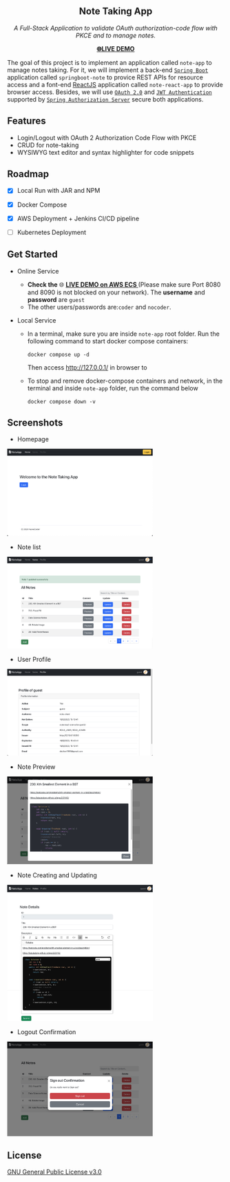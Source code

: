 <h2 align="center">
<span>Note Taking App</span>
</h2>
<p align="center">
  <em>A Full-Stack Application to validate OAuth authorization-code flow with PKCE and to manage notes.</em>
</p>
<p align="center">
  <a href="http://note-loadb-1153hxl66luz-dfb9d722b8f996bd.elb.eu-west-1.amazonaws.com/"><b>🌐LIVE DEMO</b></a> 
</p>



The goal of this project is to implement an application called `note-app` to manage notes taking. For it, we will implement a back-end [`Spring Boot`](https://docs.spring.io/spring-boot/docs/current/reference/htmlsingle/) application called `springboot-note` to provice REST APIs for resource access and a font-end [ReactJS](https://react.dev/) application called `note-react-app` to provide browser access. Besides, we will use  [`OAuth 2.0`](https://www.oauth.com/) and [`JWT Authentication`](https://jwt.io/introduction) supported by [`Spring Authorization Server`]( https://docs.spring.io/spring-authorization-server/docs/current/reference/html/overview.html)  secure both applications.



## Features

- Login/Logout with OAuth 2 Authorization Code Flow with PKCE
- CRUD for note-taking
- WYSIWYG text editor and syntax highlighter for code snippets



## Roadmap

- [x] Local Run with JAR and NPM
- [x] Docker Compose
- [x] AWS Deployment + Jenkins CI/CD pipeline
- [ ] Kubernetes Deployment



## Get Started

- Online Service

  - **Check the** 🌐 **[LIVE DEMO on AWS ECS ](http://note-loadb-1153hxl66luz-dfb9d722b8f996bd.elb.eu-west-1.amazonaws.com/)** (Please make sure Port 8080 and 8090 is not blocked on your network). The **username** and **password** are `guest`
  - The other users/passwords are:`coder` and `nocoder`.

- Local Service

  - In a terminal, make sure you are inside `note-app` root folder. Run the following command to start docker compose containers:

    ```shell
    docker compose up -d
    ```
    
    Then access http://127.0.0.1/ in browser to 
  - To stop and remove docker-compose containers and network, in the terminal and inside `note-app` folder, run the command below
  
    ```shell
    docker compose down -v
    ```



## Screenshots

- Homepage

<img src=".//docs/images/index.jpg" alt="index" style="zoom: 33%;" />



- Note list

<img src=".//docs/images/noteList.jpg" alt="index" style="zoom: 33%;" />



- User Profile

<img src=".//docs/images/profilePage.jpg" alt="index" style="zoom: 33%;" />



- Note Preview

<img src=".//docs/images/notePreview.jpg" alt="index" style="zoom: 33%;" />



- Note Creating and Updating

<img src=".//docs/images/noteEditor.jpeg" alt="index" style="zoom: 33%;" />



- Logout Confirmation

<img src=".//docs/images/logoutBox.jpg" alt="index" style="zoom: 33%;" />



## License

[GNU General Public License v3.0](./LICENSE)